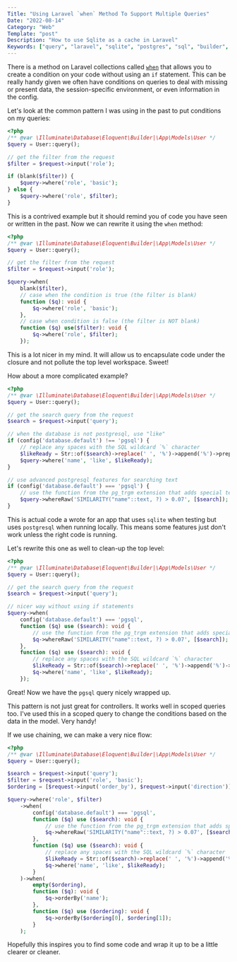 ```yaml
---
Title: "Using Laravel `when` Method To Support Multiple Queries"
Date: "2022-08-14"
Category: "Web"
Template: "post"
Description: "How to use Sqlite as a cache in Laravel"
Keywords: ["query", "laravel", "sqlite", "postgres", "sql", "builder", "search", "when", "switch", "case"]
---
```


There is a method on Laravel collections called [`when`](https://laravel.com/docs/8.x/collections#method-when) that allows you to create a condition on your code without using an `if` statement. This can be really handy given we often have conditions on queries to deal with missing or present data, the session-specific environment, or even information in the config.

Let's look at the common pattern I was using in the past to put conditions on my queries:

```php
<?php
/** @var \Illuminate\Database\Eloquent\Builder|\App\Models\User */
$query = User::query();

// get the filter from the request
$filter = $request->input('role');

if (blank($filter)) {
    $query->where('role', 'basic');
} else {
    $query->where('role', $filter);
}
```

This is a contrived example but it should remind you of code you have seen or written in the past. Now we can rewrite it using the `when` method:

```php
<?php
/** @var \Illuminate\Database\Eloquent\Builder|\App\Models\User */
$query = User::query();

// get the filter from the request
$filter = $request->input('role');

$query->when(
    blank($filter),
    // case when the condition is true (the filter is blank)
    function ($q): void {
        $q->where('role', 'basic');
    },
    // case when condition is false (the filter is NOT blank)
    function ($q) use($filter): void {
        $q->where('role', $filter);
    });
```

This is a lot nicer in my mind. It will allow us to encapsulate code under the closure and not pollute the top level workspace. Sweet!

How about a more complicated example?

```php
<?php
/** @var \Illuminate\Database\Eloquent\Builder|\App\Models\User */
$query = User::query();

// get the search query from the request
$search = $request->input('query');

// when the database is not postgresql, use "like"
if (config('database.default') !== 'pgsql') {
    // replace any spaces with the SQL wildcard `%` character
    $likeReady = Str::of($search)->replace(' ', '%')->append('%')->prepend('%');
    $query->where('name', 'like', $likeReady);
}

// use advanced postgresql features for searching text
if (config('database.default') === 'pgsql') {
    // use the function from the pg_trgm extension that adds special text search features
    $query->whereRaw('SIMILARITY("name"::text, ?) > 0.07', [$search]);
}
```

This is actual code a wrote for an app that uses `sqlite` when testing but uses `postgresql` when running locally. This means some features just don't work unless the right code is running.

Let's rewrite this one as well to clean-up the top level:

```php
<?php
/** @var \Illuminate\Database\Eloquent\Builder|\App\Models\User */
$query = User::query();

// get the search query from the request
$search = $request->input('query');

// nicer way without using if statements
$query->when(
    config('database.default') === 'pgsql',
    function ($q) use ($search): void {
        // use the function from the pg_trgm extension that adds special text search features
        $q->whereRaw('SIMILARITY("name"::text, ?) > 0.07', [$search]);
    },
    function ($q) use ($search): void {
        // replace any spaces with the SQL wildcard `%` character
        $likeReady = Str::of($search)->replace(' ', '%')->append('%')->prepend('%');
        $q->where('name', 'like', $likeReady);
    });
```

Great! Now we have the `pgsql` query nicely wrapped up.

This pattern is not just great for controllers. It works well in scoped queries too. I've used this in a scoped query to change the conditions based on the data in the model. Very handy!

If we use chaining, we can make a very nice flow:

```php
<?php
/** @var \Illuminate\Database\Eloquent\Builder|\App\Models\User */
$query = User::query();

$search = $request->input('query');
$filter = $request->input('role', 'basic');
$ordering = [$request->input('order_by'), $request->input('direction')];

$query->where('role', $filter)
    ->when(
        config('database.default') === 'pgsql',
        function ($q) use ($search): void {
            // use the function from the pg_trgm extension that adds special text search features
            $q->whereRaw('SIMILARITY("name"::text, ?) > 0.07', [$search]);
        },
        function ($q) use ($search): void {
            // replace any spaces with the SQL wildcard `%` character
            $likeReady = Str::of($search)->replace(' ', '%')->append('%')->prepend('%');
            $q->where('name', 'like', $likeReady);
        }
    )->when(
        empty($ordering),
        function ($q): void {
            $q->orderBy('name');
        },
        function ($q) use ($ordering): void {
            $q->orderBy($ordering[0], $ordering[1]);
        }
    );
```

Hopefully this inspires you to find some code and wrap it up to be a little clearer or cleaner.
